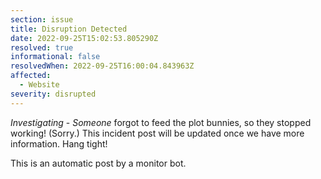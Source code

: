 ```yaml
---
section: issue
title: Disruption Detected
date: 2022-09-25T15:02:53.805290Z
resolved: true
informational: false
resolvedWhen: 2022-09-25T16:00:04.843963Z
affected:
  - Website
severity: disrupted
---
```

*Investigating* - _Someone_ forgot to feed the plot bunnies, so they stopped working! (Sorry.) This incident post will be updated once we have more information. Hang tight!

This is an automatic post by a monitor bot.
        